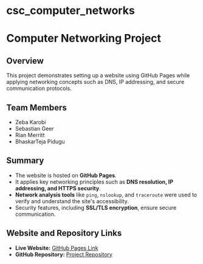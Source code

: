 # csc_computer_networks
 
# Computer Networking Project

## Overview
This project demonstrates setting up a website using GitHub Pages while applying networking concepts such as DNS, IP addressing, and secure communication protocols.

## Team Members
- Zeba Karobi
- Sebastian Geer
- Rian Merritt
- BhaskarTeja Pidugu

## Summary
- The website is hosted on **GitHub Pages**.
- It applies key networking principles such as **DNS resolution, IP addressing, and HTTPS security**.
- **Network analysis tools** like `ping`, `nslookup`, and `traceroute` were used to verify and understand the site's accessibility.
- Security features, including **SSL/TLS encryption**, ensure secure communication.

## Website and Repository Links
- **Live Website:** [GitHub Pages Link](https://bhaskartej.github.io/csc_computer_networks_proj1/)
- **GitHub Repository:** [Project Repository](https://github.com/Zkarobi/csc_computer_networks_proj1)

